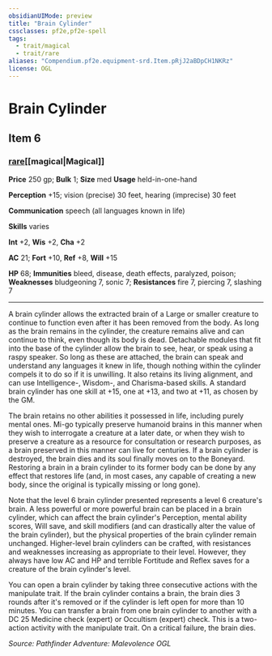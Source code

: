 ```yaml
---
obsidianUIMode: preview
title: "Brain Cylinder"
cssclasses: pf2e,pf2e-spell
tags:
  - trait/magical
  - trait/rare
aliases: "Compendium.pf2e.equipment-srd.Item.pRjJ2aBDpCH1NKRz"
license: OGL
---
```

# Brain Cylinder
## Item 6
### [rare](rare.md "Rare Rarity Trait")[[magical|Magical]]


**Price** 250 gp; 
**Bulk** 1; **Size** med
**Usage** held-in-one-hand

**Perception** +15; vision (precise) 30 feet, hearing (imprecise) 30 feet

**Communication** speech (all languages known in life)

**Skills** varies

**Int** +2, **Wis** +2, **Cha** +2

**AC** 21; **Fort** +10, **Ref** +8, **Will** +15

**HP** 68; **Immunities** bleed, disease, death effects, paralyzed, poison; **Weaknesses** bludgeoning 7, sonic 7; **Resistances** fire 7, piercing 7, slashing 7

* * *

A brain cylinder allows the extracted brain of a Large or smaller creature to continue to function even after it has been removed from the body. As long as the brain remains in the cylinder, the creature remains alive and can continue to think, even though its body is dead. Detachable modules that fit into the base of the cylinder allow the brain to see, hear, or speak using a raspy speaker. So long as these are attached, the brain can speak and understand any languages it knew in life, though nothing within the cylinder compels it to do so if it is unwilling. It also retains its living alignment, and can use Intelligence-, Wisdom-, and Charisma-based skills. A standard brain cylinder has one skill at +15, one at +13, and two at +11, as chosen by the GM.

The brain retains no other abilities it possessed in life, including purely mental ones. Mi-go typically preserve humanoid brains in this manner when they wish to interrogate a creature at a later date, or when they wish to preserve a creature as a resource for consultation or research purposes, as a brain preserved in this manner can live for centuries. If a brain cylinder is destroyed, the brain dies and its soul finally moves on to the Boneyard. Restoring a brain in a brain cylinder to its former body can be done by any effect that restores life (and, in most cases, any capable of creating a new body, since the original is typically missing or long gone).

Note that the level 6 brain cylinder presented represents a level 6 creature's brain. A less powerful or more powerful brain can be placed in a brain cylinder, which can affect the brain cylinder's Perception, mental ability scores, Will save, and skill modifiers (and can drastically alter the value of the brain cylinder), but the physical properties of the brain cylinder remain unchanged. Higher-level brain cylinders can be crafted, with resistances and weaknesses increasing as appropriate to their level. However, they always have low AC and HP and terrible Fortitude and Reflex saves for a creature of the brain cylinder's level.

You can open a brain cylinder by taking three consecutive actions with the manipulate trait. If the brain cylinder contains a brain, the brain dies 3 rounds after it's removed or if the cylinder is left open for more than 10 minutes. You can transfer a brain from one brain cylinder to another with a DC 25 Medicine check (expert) or Occultism (expert) check. This is a two-action activity with the manipulate trait. On a critical failure, the brain dies.

*Source: Pathfinder Adventure: Malevolence*
*OGL*